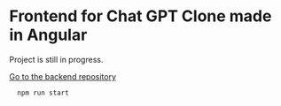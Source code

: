 # Frontend for Chat GPT Clone made in Angular

Project is still in progress.

[Go to the backend repository](https://github.com/mateuszmanczak04/chat-gpt-clone-backend)

```
  npm run start
```
